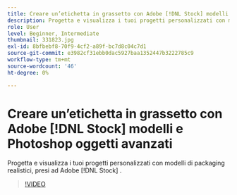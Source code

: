 ```yaml
---
title: Creare un’etichetta in grassetto con Adobe [!DNL Stock] modelli e Photoshop oggetti avanzati
description: Progetta e visualizza i tuoi progetti personalizzati con modelli di packaging realistici, presi ad Adobe [!DNL Stock]
role: User
level: Beginner, Intermediate
thumbnail: 331823.jpg
exl-id: 8bfbebf8-70f9-4cf2-a89f-bc7d8c04c7d1
source-git-commit: e3982cf31ebb0dac5927baa1352447b3222785c9
workflow-type: tm+mt
source-wordcount: '46'
ht-degree: 0%

---
```


# Creare un’etichetta in grassetto con Adobe [!DNL Stock] modelli e Photoshop oggetti avanzati

Progetta e visualizza i tuoi progetti personalizzati con modelli di packaging realistici, presi ad Adobe [!DNL Stock]    .

>[!VIDEO](https://video.tv.adobe.com/v/331823?hidetitle=true)

